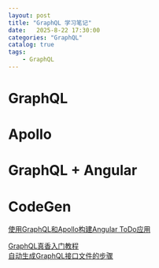 ```yaml
---                
layout: post                
title: "GraphQL 学习笔记"                
date:   2025-8-22 17:30:00                 
categories: "GraphQL"                
catalog: true                
tags:                 
    - GraphQL                
---      
```


# GraphQL

# Apollo

# GraphQL + Angular

# CodeGen

[使用GraphQL和Apollo构建Angular ToDo应用](https://blog.csdn.net/weixin_32480007/article/details/148592021)

[GraphQL真香入门教程](https://juejin.cn/post/6844903841813495822)  
[自动生成GraphQL接口文件的步骤](https://blog.csdn.net/qq_31851435/article/details/102853649)